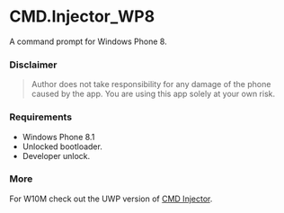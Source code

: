 # CMD.Injector_WP8
A command prompt for Windows Phone 8.


### Disclaimer
> Author does not take responsibility for any damage of the phone caused by the app. You are using this app solely at your own risk.


### Requirements
* Windows Phone 8.1
* Unlocked bootloader.
* Developer unlock.


### More
For W10M check out the UWP version of [CMD Injector](https://github.com/fadilfadz01/CMD.Injector).
